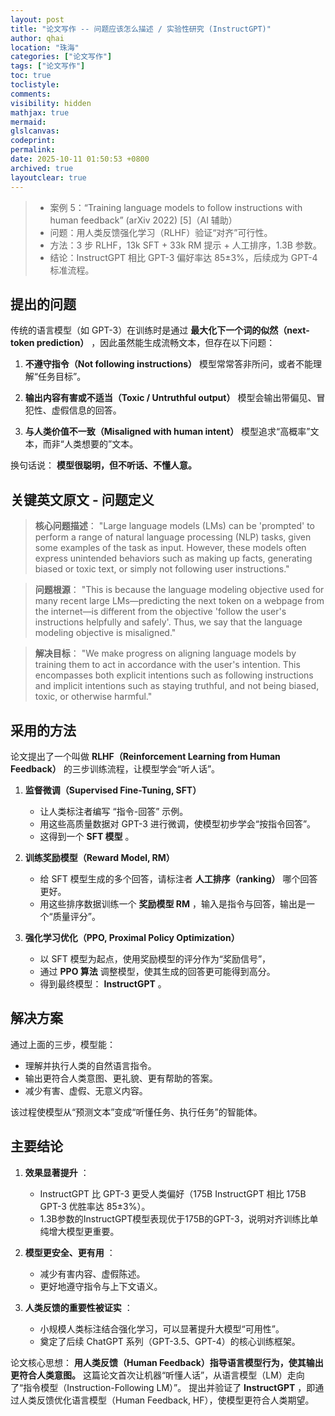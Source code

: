 ```yaml
---
layout: post
title: "论文写作 -- 问题应该怎么描述 / 实验性研究 (InstructGPT)"
author: qhai
location: "珠海"
categories: ["论文写作"]
tags: ["论文写作"]
toc: true
toclistyle:
comments:
visibility: hidden
mathjax: true
mermaid:
glslcanvas:
codeprint:
permalink:
date: 2025-10-11 01:50:53 +0800
archived: true
layoutclear: true
---
```



> * 案例 5：“Training language models to follow instructions with human feedback” (arXiv 2022) [5]（AI 辅助）
> * 问题：用人类反馈强化学习（RLHF）验证“对齐”可行性。
> * 方法：3 步 RLHF，13k SFT + 33k RM 提示 + 人工排序，1.3B 参数。
> * 结论：InstructGPT 相比 GPT-3 偏好率达 85±3%，后续成为 GPT-4 标准流程。

## 提出的问题

传统的语言模型（如 GPT-3）在训练时是通过 **最大化下一个词的似然（next-token prediction）** ，因此虽然能生成流畅文本，但存在以下问题：

1. **不遵守指令（Not following instructions）**
   模型常常答非所问，或者不能理解“任务目标”。

2. **输出内容有害或不适当（Toxic / Untruthful output）**
   模型会输出带偏见、冒犯性、虚假信息的回答。

3. **与人类价值不一致（Misaligned with human intent）**
   模型追求“高概率”文本，而非“人类想要的”文本。

换句话说： **模型很聪明，但不听话、不懂人意。**

## 关键英文原文 - 问题定义

> **核心问题描述**：
> "Large language models (LMs) can be 'prompted' to perform a range of natural language processing (NLP) tasks, given some examples of the task as input. However, these models often express unintended behaviors such as making up facts, generating biased or toxic text, or simply not following user instructions."

> **问题根源**：
> "This is because the language modeling objective used for many recent large LMs—predicting the next token on a webpage from the internet—is different from the objective 'follow the user's instructions helpfully and safely'. Thus, we say that the language modeling objective is misaligned."

> **解决目标**：
> "We make progress on aligning language models by training them to act in accordance with the user's intention. This encompasses both explicit intentions such as following instructions and implicit intentions such as staying truthful, and not being biased, toxic, or otherwise harmful."


## 采用的方法

论文提出了一个叫做 **RLHF（Reinforcement Learning from Human Feedback）** 的三步训练流程，让模型学会“听人话”。

1. **监督微调（Supervised Fine-Tuning, SFT）**

    * 让人类标注者编写 “指令-回答” 示例。
    * 用这些高质量数据对 GPT-3 进行微调，使模型初步学会“按指令回答”。
    * 这得到一个 **SFT 模型** 。

2. **训练奖励模型（Reward Model, RM）**

    * 给 SFT 模型生成的多个回答，请标注者 **人工排序（ranking）** 哪个回答更好。
    * 用这些排序数据训练一个 **奖励模型 RM** ，输入是指令与回答，输出是一个“质量评分”。

3. **强化学习优化（PPO, Proximal Policy Optimization）**

    * 以 SFT 模型为起点，使用奖励模型的评分作为“奖励信号”，
    * 通过 **PPO 算法** 调整模型，使其生成的回答更可能得到高分。
    * 得到最终模型： **InstructGPT** 。


## 解决方案

通过上面的三步，模型能：

* 理解并执行人类的自然语言指令。
* 输出更符合人类意图、更礼貌、更有帮助的答案。
* 减少有害、虚假、无意义内容。

该过程使模型从“预测文本”变成“听懂任务、执行任务”的智能体。


## 主要结论

1. **效果显著提升** ：

   * InstructGPT 比 GPT-3 更受人类偏好（175B InstructGPT 相比 175B GPT-3 优胜率达 85±3%）。
   * 1.3B参数的InstructGPT模型表现优于175B的GPT-3，说明对齐训练比单纯增大模型更重要。

2. **模型更安全、更有用** ：

   * 减少有害内容、虚假陈述。
   * 更好地遵守指令与上下文语义。

3. **人类反馈的重要性被证实** ：

   * 小规模人类标注结合强化学习，可以显著提升大模型“可用性”。
   * 奠定了后续 ChatGPT 系列（GPT-3.5、GPT-4）的核心训练框架。

论文核心思想： **用人类反馈（Human Feedback）指导语言模型行为，使其输出更符合人类意图。**
这篇论文首次让机器“听懂人话”，从语言模型（LM）走向了“指令模型（Instruction-Following LM）”。
提出并验证了 **InstructGPT** ，即通过人类反馈优化语言模型（Human Feedback, HF），使模型更符合人类期望。


